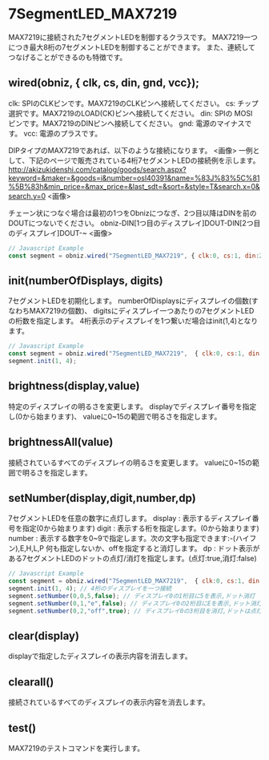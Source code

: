 # 7SegmentLED_MAX7219
MAX7219に接続された7セグメントLEDを制御するクラスです。
MAX7219一つにつき最大8桁の7セグメントLEDを制御することができます。
また、連続してつなげることができるのも特徴です。


## wired(obniz,  { clk, cs, din, gnd, vcc});

clk: SPIのCLKピンです。MAX7219のCLKピンへ接続してください。
cs: チップ選択です。MAX7219のLOAD(CK)ピンへ接続してください。
din: SPIの MOSI ピンです。MAX7219のDINピンへ接続してください。
gnd: 電源のマイナスです。
vcc: 電源のプラスです。

DIPタイプのMAX7219であれば、以下のような接続になります。
<画像>
一例として、下記のページで販売されている4桁7セグメントLEDの接続例を示します。
http://akizukidenshi.com/catalog/goods/search.aspx?keyword=&maker=&goods=i&number=osl40391&name=%83J%83%5C%81%5B%83h&min_price=&max_price=&last_sdt=&sort=&style=T&search.x=0&search.y=0
<画像>

チェーン状につなぐ場合は最初の1つをObnizにつなぎ、2つ目以降はDINを前のDOUTにつないでください。
obniz-DIN[1つ目のディスプレイ]DOUT-DIN[2つ目のディスプレイ]DOUT-~
<画像>

```Javascript
// Javascript Example
const segment = obniz.wired("7SegmentLED_MAX7219", { clk:0, cs:1, din:2, gnd:3, vcc:4});
```

## init(numberOfDisplays, digits)

7セグメントLEDを初期化します。
numberOfDisplaysにディスプレイの個数(すなわちMAX7219の個数)、
digitsにディスプレイ一つあたりの7セグメントLEDの桁数を指定します。
4桁表示のディスプレイを1つ繋いだ場合はinit(1,4)となります。

```Javascript
// Javascript Example
const segment = obniz.wired("7SegmentLED_MAX7219",  { clk:0, cs:1, din:2, gnd:3, vcc:4});
segment.init(1, 4);
```

## brightness(display,value)
特定のディスプレイの明るさを変更します。
displayでディスプレイ番号を指定し(0から始まります)、
valueに0~15の範囲で明るさを指定します。

## brightnessAll(value)
接続されているすべてのディスプレイの明るさを変更します。
valueに0~15の範囲で明るさを指定します。

## setNumber(display,digit,number,dp)
7セグメントLEDを任意の数字に点灯します。
display : 表示するディスプレイ番号を指定(0から始まります)
digit : 表示する桁を指定します。(0から始まります)
number :
表示する数字を0~9で指定します。次の文字も指定できます:-(ハイフン),E,H,L,P
何も指定しないか、offを指定すると消灯します。
dp : ドット表示がある7セグメントLEDのドットの点灯/消灯を指定します。(点灯:true,消灯:false)


```Javascript
// Javascript Example
const segment = obniz.wired("7SegmentLED_MAX7219",  { clk:0, cs:1, din:2, gnd:3, vcc:4});
segment.init(1, 4); // 4桁のディスプレイを一つ接続
segment.setNumber(0,0,5,false); // ディスプレイ0の1桁目に5を表示,ドット消灯
segment.setNumber(0,1,"e",false); // ディスプレイ0の2桁目にEを表示,ドット消灯
segment.setNumber(0,2,"off",true); // ディスプレイ0の3桁目を消灯,ドットは点灯
```

## clear(display)
displayで指定したディスプレイの表示内容を消去します。

## clearall()
接続されているすべてのディスプレイの表示内容を消去します。

## test()
MAX7219のテストコマンドを実行します。
